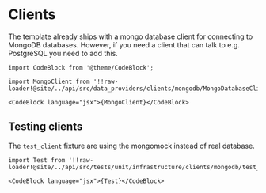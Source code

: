 # Clients

The template already ships with a mongo database client for connecting to MongoDB databases. However, if you need a client that can talk to e.g. PostgreSQL you need to add this.

```mdx-code-block
import CodeBlock from '@theme/CodeBlock';

import MongoClient from '!!raw-loader!@site/../api/src/data_providers/clients/mongodb/MongoDatabaseClient.py';

<CodeBlock language="jsx">{MongoClient}</CodeBlock>
```

## Testing clients

The `test_client` fixture are using the mongomock instead of real database. 

```mdx-code-block
import Test from '!!raw-loader!@site/../api/src/tests/unit/infrastructure/clients/mongodb/test_MongoDatabaseClient.py';

<CodeBlock language="jsx">{Test}</CodeBlock>
```